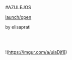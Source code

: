 
#AZULEJOS <br> 

[launch/open](http://dsii-2018-unirsm.github.io/) <br> 

by elisaprati <br> 
 <br> 

 <br> 

!(https://imgur.com/a/uiaDjf8)





